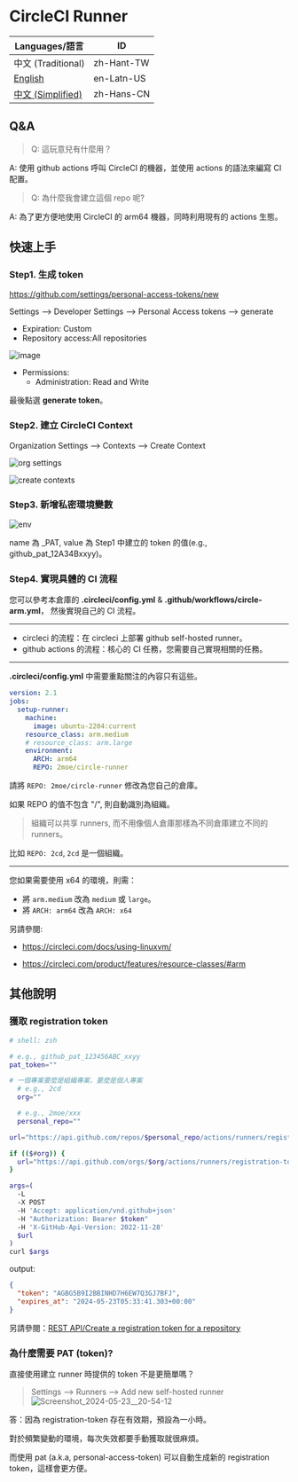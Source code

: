 # CircleCI Runner

| Languages/語言                            | ID         |
| ----------------------------------------- | ---------- |
| 中文 (Traditional)                       | zh-Hant-TW |
| [English](../Readme.md)                   | en-Latn-US |
| [中文 (Simplified)](./Readme-zh.md)      | zh-Hans-CN |

## Q&A

> Q: 這玩意兒有什麼用？

A: 使用 github actions 呼叫 CircleCI 的機器，並使用 actions 的語法來編寫 CI 配置。

> Q: 為什麼我會建立這個 repo 呢?

A: 為了更方便地使用 CircleCI 的 arm64 機器，同時利用現有的 actions 生態。

## 快速上手

### Step1. 生成 token

<https://github.com/settings/personal-access-tokens/new>

Settings --> Developer Settings --> Personal Access tokens --> generate

- Expiration: Custom
- Repository access:All repositories

![image](https://github.com/2moe/circle-runner/assets/25324935/201ad663-050f-4b40-8d12-f0e8c5cf765e)

- Permissions:
  - Administration: Read and Write

最後點選 **generate token**。

### Step2. 建立 CircleCI Context

Organization Settings --> Contexts --> Create Context

![org settings](https://github.com/2moe/circle-runner/assets/25324935/4c6ae216-9383-4f71-9233-ea8838279788)

![create contexts](https://github.com/2moe/circle-runner/assets/25324935/2fb7020a-5d17-4f3a-b80a-baf6437156e4)

### Step3. 新增私密環境變數

![env](https://github.com/2moe/circle-runner/assets/25324935/cf5c688c-3a12-4268-a452-8386fae45007)

name 為 _PAT, value 為 Step1 中建立的 token 的值(e.g., github_pat_12A34Bxxyy)。

### Step4. 實現具體的 CI 流程

您可以參考本倉庫的 **.circleci/config.yml** & **.github/workflows/circle-arm.yml**， 然後實現自己的 CI 流程。

---

- circleci 的流程：在 circleci 上部署 github self-hosted runner。
- github actions 的流程：核心的 CI 任務，您需要自己實現相關的任務。

---

**.circleci/config.yml** 中需要重點關注的內容只有這些。

```yaml
version: 2.1
jobs:
  setup-runner:
    machine:
      image: ubuntu-2204:current
    resource_class: arm.medium
    # resource_class: arm.large
    environment:
      ARCH: arm64
      REPO: 2moe/circle-runner
```

請將 `REPO: 2moe/circle-runner` 修改為您自己的倉庫。

如果 REPO 的值不包含 "/", 則自動識別為組織。

> 組織可以共享 runners, 而不用像個人倉庫那樣為不同倉庫建立不同的 runners。

比如 `REPO: 2cd`, `2cd` 是一個組織。

---

您如果需要使用 x64 的環境，則需：

- 將 `arm.medium` 改為 `medium` 或 `large`。
- 將 `ARCH: arm64` 改為  `ARCH: x64`

另請參閱:

- <https://circleci.com/docs/using-linuxvm/>

- <https://circleci.com/product/features/resource-classes/#arm>

## 其他說明

### 獲取 registration token

```zsh
# shell: zsh

# e.g., github_pat_123456ABC_xxyy
pat_token=""

# 一個專案要麼是組織專案，要麼是個人專案
  # e.g., 2cd
  org=""

  # e.g., 2moe/xxx
  personal_repo=""

url="https://api.github.com/repos/$personal_repo/actions/runners/registration-token"

if (($#org)) {
  url="https://api.github.com/orgs/$org/actions/runners/registration-token"
}

args=(
  -L
  -X POST
  -H 'Accept: application/vnd.github+json'
  -H "Authorization: Bearer $token"
  -H 'X-GitHub-Api-Version: 2022-11-28'
  $url
)
curl $args
```

output:

```json
{
  "token": "AGBG5B9I2BBINHD7H6EW7Q3GJ7BFJ",
  "expires_at": "2024-05-23T05:33:41.303+00:00"
}
```

另請參閱：[REST API/Create a registration token for a repository](https://docs.github.com/en/rest/actions/self-hosted-runners?apiVersion=2022-11-28#create-a-registration-token-for-a-repository)

### 為什麼需要 PAT (token)?

直接使用建立 runner 時提供的 token 不是更簡單嗎？

> Settings --> Runners --> Add new self-hosted runner
> ![Screenshot_2024-05-23__20-54-12](https://github.com/2moe/circle-runner/assets/25324935/b6298ff6-395c-407a-a71d-44ded967fb95)

答：因為 registration-token 存在有效期，預設為一小時。

對於頻繁變動的環境，每次失效都要手動獲取就很麻煩。

而使用 pat (a.k.a, personal-access-token) 可以自動生成新的 registration token，這樣會更方便。
